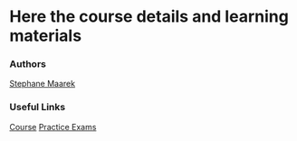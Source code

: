 # Here the course details and learning materials


### Authors
[Stephane Maarek](https://datacumulus.com/)


### Useful Links
[Course](https://www.udemy.com/course/aws-machine-learning/)
[Practice Exams](https://www.udemy.com/course/aws-machine-learning-practice-exam/)
